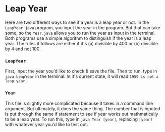 # Leap Year
Here are two different ways to see if a year is a leap year or not. In the `LeapYear.java` program, you input the year in the program. But that can take some, so the `Year.java` allows you to run the year as input in the terminal.
Both programs use a simple algorithm to distinguish if the year is a leap year. The rules it follows are either if it's (a) divisible by 400 or (b) divisible by 4 and not 100.

### `LeapYear`
First, input the year you'd like to check & save the file. Then to run, type in `java LeapYear` in the terminal.
In it's current state, it will read `1959 is not a leap year.`

### `Year`
This file is slightly more complicated because it takes in a command line argument. But ultimately, it does the same thing. The number that is inputed is put through the same if statement to see if year works out mathmatically to be a leap year. To run this, type in `java Year [year]`, replacing `[year]` with whatever year you'd like to test out.
